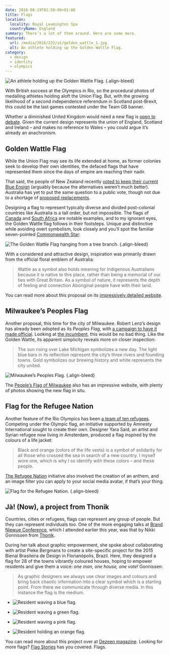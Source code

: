 ```yaml
---
date: 2016-08-19T01:50:00+01:00
title: Flags
location:
  locality: Royal Leamington Spa
  countryName: England
summary: There’s a lot of them around. Here are some more.
featured:
  url: /media/2016/232/a1/golden_wattle_1.jpg
  alt: An athlete holding up the Golden Wattle Flag.
category:
  - design
  - identity
  - olympics
---
```


![An athlete holding up the Golden Wattle Flag.](../media/2016/232/a1/golden_wattle_1.jpg "An athlete holding up the Golden Wattle Flag. Photograph: [The Golden Wattle Flag][7]")
{.align-bleed}

With British success at the Olympics in Rio, so the procedural photos of medalling athletes holding aloft the Union Flag. But, with the growing likelihood of a second independence referendum in Scotland post-Brexit, this could be the last games contested under the Team GB banner.

Whether a diminished United Kingdom would need a new flag is [open to debate][1]. Given the current design represents the union of England, Scotland and Ireland – and makes no reference to Wales – you could argue it’s already an anachronism.

## Golden Wattle Flag

While the Union Flag may see its life extended at home, as former colonies seek to develop their own identities, the defaced flags that have represented them since the days of empire are reaching their nadir.

That said, the people of New Zealand recently [voted to keep their current Blue Ensign][2] (arguably because the alternatives weren’t much better). Australia has yet to put the same question to a public vote, though not due to a shortage of [proposed replacements][3].

Designing a flag to represent typically diverse and divided post-colonial countries like Australia is a tall order, but not impossible. The flags of [Canada][4] and [South Africa][5] are notable examples, and to my ignorant eyes, the Golden Wattle flag follows in their footsteps. Unique and distinctive while avoiding overt symbolism, look closely and you’ll spot the familiar seven-pointed [Commonwealth Star][6]:

![The Golden Wattle Flag hanging from a tree branch.](../media/2016/232/a1/golden_wattle_2.jpg "The Golden Wattle Flag.")
{.align-bleed}

With a considered and attractive design, inspiration was primarily drawn from the official floral emblem of Australia:

> Wattle as a symbol also holds meaning for Indigenous Australians because it is native to this place, rather than being a memorial of our ties with Great Britain. As a symbol of nature, it represents the depth of feeling and connection Aboriginal people have with their land.

You can read more about this proposal on its [impressively detailed website][7].

## Milwaukee’s Peoples Flag

Another proposal, this time for the city of Milwaukee. Robert Lenz’s design has already been adopted as its _Peoples Flag_, with [a campaign to have it made official][8]. Looking at [the incumbent][9], this would be no bad thing. Like the Golden Wattle, its apparent simplicity reveals more on closer inspection:

> The sun rising over Lake Michigan symbolizes a new day. The light blue bars in its reflection represent the city’s three rivers and founding towns. Gold symbolizes our brewing history and white represents the city united.

![Milwaukee’s Peoples Flag.](../media/2016/232/a1/milwaukee_peoples_flag.jpg "Milwaukee’s Peoples Flag.")
{.align-bleed}

The [People’s Flag of Milwaukee][10] also has an impressive website, with plenty of photos showing the new flag in situ.

## Flag for the Refugee Nation

Another feature of the Rio Olympics has been [a team of ten refugees][11]. Competing under the Olympic flag, an initiative supported by Amnesty International sought to create their own. Designer Yara Said, an artist and Syrian refugee now living in Amsterdam, produced a flag inspired by the colours of a life jacket:

> Black and orange (colors of the life vests) is a symbol of solidarity for all those who crossed the sea in search of a new country. I myself wore one, which is why I so identify with these colors – and these people.

[The Refugee Nation][12] initiative also involved the creation of an anthem, and an image filter you can apply to your social media avatar, if that’s your thing.

![Flag for the Refugee Nation.](../media/2016/232/a1/refugee_nation.jpg "Flag for the Refugee Nation.")
{.align-bleed}

## Jà! (Now), a project from Thonik

Countries, cities or refugees, flags can represent any group of people. But they can represent individuals too. One of the more engaging talks at [Brand Niewue Conference][13], which I attended earlier this year, was that by Nikki Gonnissen from [Thonik][14].

During her talk about graphic empowerment, she spoke about collaborating with artist Pieke Bergmans to create a site-specific project for the 2015 Bienal Brasileira de Design in Florianópolis, Brazil. Here, they designed a flag for 28 of the towns vibrantly coloured houses, hoping to empower residents and give them a voice: _one man, one house, one vote!_ Gonnissen:

> As graphic designers we always use clear images and colours and bring back chaotic information into a clear symbol which is a starting point. From there we communicate through diverse media. In this instance the flag is the medium.

- ![Resident waving a blue flag.](../media/2016/232/a1/florianopolis_1.jpg)

- ![Resident waving a green flag.](../media/2016/232/a1/florianopolis_2.jpg)

- ![Resident waving a pink flag.](../media/2016/232/a1/florianopolis_3.jpg)

- ![Resident holding an orange flag.](../media/2016/232/a1/florianopolis_4.jpg)

You can read more about this project over at [Dezeen magazine][15]. Looking for more flags? [Flag Stories][16] has you covered. Flags.

[1]: https://www.bbc.co.uk/news/magazine-25205017
[2]: https://www.theguardian.com/world/2016/mar/24/new-zealand-votes-to-keep-its-flag-in-referendum
[3]: https://en.wikipedia.org/wiki/List_of_proposed_Australian_flags
[4]: https://en.wikipedia.org/wiki/Flag_of_Canada
[5]: https://en.wikipedia.org/wiki/Flag_of_South_Africa
[6]: https://en.wikipedia.org/wiki/Commonwealth_Star
[7]: http://www.goldenwattleflag.com
[8]: http://milwaukeeflag.com/support
[9]: https://en.wikipedia.org/wiki/Flag_of_Milwaukee
[10]: http://milwaukeeflag.com
[11]: https://en.wikipedia.org/wiki/Refugee_Olympic_Team_at_the_2016_Summer_Olympics
[12]: http://www.therefugeenation.org
[13]: https://underconsideration.com/brandnieuweconference/
[14]: http://www.thonik.nl
[15]: http://www.dezeen.com/2015/09/03/thonik-creates-flags-based-brazilian-architecture-brazil-design-biennial-florianopolis
[16]: http://flagstories.co
